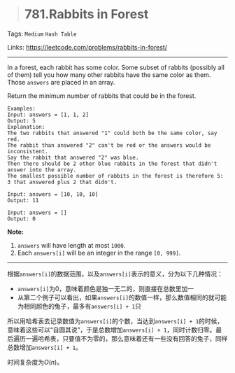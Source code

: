 > # 781.Rabbits in Forest

Tags: `Medium` `Hash Table`

Links: https://leetcode.com/problems/rabbits-in-forest/

------

In a forest, each rabbit has some color. Some subset of rabbits (possibly all of them) tell you how many other rabbits have the same color as them. Those `answers` are placed in an array.

Return the minimum number of rabbits that could be in the forest.

```
Examples:
Input: answers = [1, 1, 2]
Output: 5
Explanation:
The two rabbits that answered "1" could both be the same color, say red.
The rabbit than answered "2" can't be red or the answers would be inconsistent.
Say the rabbit that answered "2" was blue.
Then there should be 2 other blue rabbits in the forest that didn't answer into the array.
The smallest possible number of rabbits in the forest is therefore 5: 3 that answered plus 2 that didn't.

Input: answers = [10, 10, 10]
Output: 11

Input: answers = []
Output: 0
```

**Note:**

1. `answers` will have length at most `1000`.
2. Each `answers[i]` will be an integer in the range `[0, 999]`.

-------

根据`answers[i]`的数据范围，以及`answers[i]`表示的意义，分为以下几种情况：

* `answers[i]`为0，意味着颜色是独一无二的，则直接在总数里加一
* 从第二个例子可以看出，如果`answers[i]`的数值一样，那么数值相同的就可能为相同颜色的兔子，最多有`answers[i] + 1`只

所以用哈希表去记录数值为`answers[i]`的个数，当达到`answers[i] + 1`的时候，意味着这些可以“自圆其说”，于是总数增加`answers[i] + 1`，同时计数归零。最后遍历一遍哈希表，只要值不为零的，那么意味着还有一些没有回答的兔子，同样总数增加`answers[i] + 1`。

时间复杂度为$O(n)$。


















